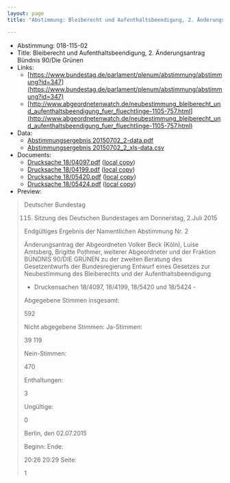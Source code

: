 ```yaml
---
layout: page
title: "Abstimmung: Bleiberecht und Aufenthaltsbeendigung, 2. Änderungsantrag Bündnis 90/Die Grünen"

---
```


* Abstimmung: 018-115-02
* Title: Bleiberecht und Aufenthaltsbeendigung, 2. Änderungsantrag Bündnis 90/Die Grünen
* Links: 
    * [https://www.bundestag.de/parlament/plenum/abstimmung/abstimmung?id=347](https://www.bundestag.de/parlament/plenum/abstimmung/abstimmung?id=347)
    * [http://www.abgeordnetenwatch.de/neubestimmung_bleiberecht_und_aufenthaltsbeendigung_fuer_fluechtlinge-1105-757.html](http://www.abgeordnetenwatch.de/neubestimmung_bleiberecht_und_aufenthaltsbeendigung_fuer_fluechtlinge-1105-757.html)
* Data: 
    * [Abstimmungsergebnis 20150702_2-data.pdf](/res/abstimmungsliste/20150702_2-data.pdf)
    * [Abstimmungsergebnis 20150702_2_xls-data.csv](/res/abstimmungsliste/analyses/20150702_2_xls-data.csv)
* Documents: 
    * [Drucksache 18/04097.pdf](http://dip21.bundestag.de/dip21/btd/18/040/1804097.pdf) ([local copy](/res/abstimmungsdaten/018-115-02/1804097.pdf))
    * [Drucksache 18/04199.pdf](http://dip21.bundestag.de/dip21/btd/18/041/1804199.pdf) ([local copy](/res/abstimmungsdaten/018-115-02/1804199.pdf))
    * [Drucksache 18/05420.pdf](http://dip21.bundestag.de/dip21/btd/18/054/1805420.pdf) ([local copy](/res/abstimmungsdaten/018-115-02/1805420.pdf))
    * [Drucksache 18/05424.pdf](http://dip21.bundestag.de/dip21/btd/18/054/1805424.pdf) ([local copy](/res/abstimmungsdaten/018-115-02/1805424.pdf))
* Preview: 
> Deutscher Bundestag
> 
> 115. Sitzung des Deutschen Bundestages
> am Donnerstag, 2.Juli 2015
> 
> Endgültiges Ergebnis der Namentlichen Abstimmung Nr. 2
> 
> Änderungsantrag der Abgeordneten Volker Beck (Köln), Luise Amtsberg, Brigitte Pothmer,
> weiterer Abgeordneter und der Fraktion BÜNDNIS 90/DIE GRÜNEN
> zu der zweiten Beratung des Gesetzentwurfs der Bundesregierung
> Entwurf eines Gesetzes zur Neubestimmung des Bleiberechts und der
> Aufenthaltsbeendigung
> - Druckensachen 18/4097, 18/4199, 18/5420 und 18/5424 -
> 
> Abgegebene Stimmen insgesamt:
> 
> 592
> 
> Nicht abgegebene Stimmen:
> Ja-Stimmen:
> 
> 39
> 119
> 
> Nein-Stimmen:
> 
> 470
> 
> Enthaltungen:
> 
> 3
> 
> Ungültige:
> 
> 0
> 
> Berlin, den 02.07.2015
> 
> Beginn:
> Ende:
> 
> 20:26
> 20:29
> Seite:
> 
> 1
> 
> 
